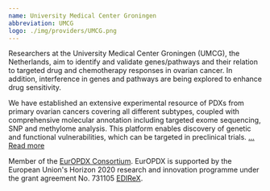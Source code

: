 ```yaml
---
name: University Medical Center Groningen
abbreviation: UMCG
logo: ./img/providers/UMCG.png
---
```


Researchers at the University Medical Center Groningen (UMCG), the Netherlands, aim to identify and validate genes/pathways and their relation to targeted drug and chemotherapy responses in ovarian cancer. In addition, interference in genes and pathways are being explored to enhance drug sensitivity.

We have established an extensive experimental resource of PDXs from primary ovarian cancers covering all different subtypes, coupled with comprehensive molecular annotation including targeted exome sequencing, SNP and methylome analysis. This platform enables discovery of genetic and functional vulnerabilities, which can be targeted in preclinical trials. [... Read more](https://www.rug.nl/research/oncology)

Member of the [EurOPDX Consortium](https://www.europdx.eu/). EurOPDX is supported by the European Union's Horizon 2020 research and innovation programme under the grant agreement No. 731105 [EDIReX](https://cordis.europa.eu/project/id/731105).
